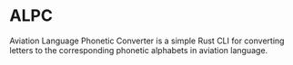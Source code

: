 # ALPC

Aviation Language Phonetic Converter is a simple Rust CLI for converting letters to the corresponding phonetic alphabets in aviation language.
